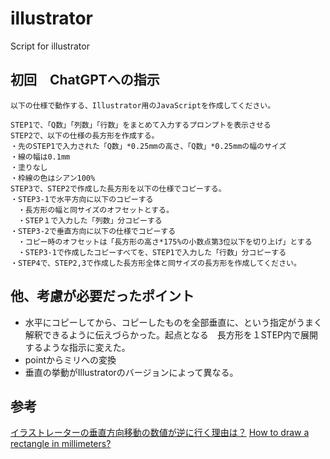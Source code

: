 # illustrator
Script for illustrator 

## 初回　ChatGPTへの指示

```
以下の仕様で動作する、Illustrator用のJavaScriptを作成してください。

STEP1で、「Q数」「列数」「行数」をまとめて入力するプロンプトを表示させる
STEP2で、以下の仕様の長方形を作成する。
・先のSTEP1で入力された「Q数」*0.25mmの高さ、「Q数」*0.25mmの幅のサイズ
・線の幅は0.1mm
・塗りなし
・枠線の色はシアン100%
STEP3で、STEP2で作成した長方形を以下の仕様でコピーする。
・STEP3-1で水平方向に以下のコピーする
　・長方形の幅と同サイズのオフセットとする。
　・STEP１で入力した「列数」分コピーする
・STEP3-2で垂直方向に以下の仕様でコピーする
　・コピー時のオフセットは「長方形の高さ*175%の小数点第3位以下を切り上げ」とする
　・STEP3-1で作成したコピーすべてを、STEP1で入力した「行数」分コピーする
・STEP4で、STEP2,3で作成した長方形全体と同サイズの長方形を作成してください。
```

## 他、考慮が必要だったポイント
* 水平にコピーしてから、コピーしたものを全部垂直に、という指定がうまく解釈できるように伝えづらかった。起点となる　長方形を１STEP内で展開するような指示に変えた。
* pointからミリへの変換   
* 垂直の挙動がIllustratorのバージョンによって異なる。

## 参考
[イラストレーターの垂直方向移動の数値が逆に行く理由は？](https://okwave.jp/qa/q9233161.html)
[How to draw a rectangle in millimeters?](https://community.adobe.com/t5/illustrator-discussions/how-to-draw-a-rectangle-in-millimeters/m-p/10213012)
